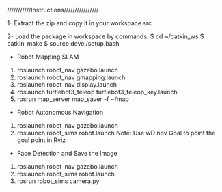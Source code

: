 ///////////Instructions////////////////


1- Extract the zip and copy it in your workspace src

2- Load the package in workspace by commands: 
$ cd ~/catkin_ws
$ catkin_make
$ source devel/setup.bash

- Robot Mapping SLAM
1. roslaunch robot_nav gazebo.launch
2. roslaunch robot_nav gmapping.launch
3. roslaunch robot_nav display.launch	
4. roslaunch turtlebot3_teleop turtlebot3_teleop_key.launch
5. rosrun map_server map_saver -f ~/map

- Robot Autonomous Navigation
1. roslaunch robot_nav gazebo.launch
2. roslaunch robot_sims robot.launch
Note: Use wD nov Goal to point the goal point in Rviz 

- Face Detection and Save the Image
1. roslaunch robot_nav gazebo.launch
2. roslaunch robot_sims robot.launch
3. rosrun robot_sims camera.py




